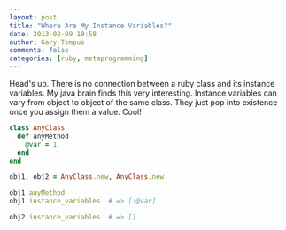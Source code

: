 ```yaml
---
layout: post
title: "Where Are My Instance Variables?"
date: 2013-02-09 19:58
author: Gary Tempus
comments: false
categories: [ruby, metaprogramming] 
---
```


Head's up. There is no connection between a ruby class and its instance variables. My java brain finds this very interesting. Instance variables can vary from object to object of the same class. They just pop into existence once you assign them a value. Cool!

``` ruby
class AnyClass
  def anyMethod
    @var = 1
  end
end

obj1, obj2 = AnyClass.new, AnyClass.new

obj1.anyMethod
obj1.instance_variables  # => [:@var]

obj2.instance_variables  # => []
```

